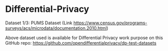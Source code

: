 # Differential-Privacy
Dataset 1/3: PUMS Dataset (Link https://www.census.gov/programs-surveys/acs/microdata/documentation.2010.html)

Above dataset used is available for Differential Privacy work purpose on this GitHub repo: https://github.com/opendifferentialprivacy/dp-test-datasets
